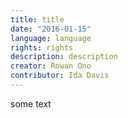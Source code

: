 ```yaml
---
title: title
date: "2016-01-15"
language: language
rights: rights
description: description
creator: Rowan Ono
contributor: Ida Davis
---
```


some text